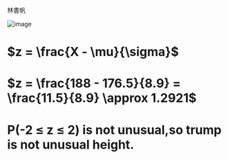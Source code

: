 林書帆

![image](https://github.com/user-attachments/assets/476cc0c9-d45a-40e7-a629-a802a2174ece)

# $z = \frac{X - \mu}{\sigma}$
# $z = \frac{188 - 176.5}{8.9} = \frac{11.5}{8.9} \approx 1.2921$

# P(-2 ≤ z ≤ 2) is not unusual,so trump is not unusual height.

